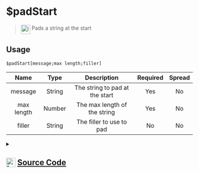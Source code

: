 # $padStart
> <img align="top" src="https://upload.wikimedia.org/wikipedia/commons/thumb/e/e4/Infobox_info_icon.svg/160px-Infobox_info_icon.svg.png?20150409153300" alt="image" width="25" height="auto"> Pads a string at the start
## Usage
```
$padStart[message;max length;filler]
```
| Name | Type | Description | Required | Spread
| :---: | :---: | :---: | :---: | :---: |
message | String | The string to pad at the start | Yes | No
max length | Number | The max length of the string | Yes | No
filler | String | The filler to use to pad | No | No
<details>
<summary>
    
## <img align="top" src="https://cdn4.iconfinder.com/data/icons/iconsimple-logotypes/512/github-512.png" alt="image" width="25" height="auto">  [Source Code](https://github.com/tryforge/ForgeScript-V2/blob/main/src/native/padStart.ts)
    
</summary>
    
```ts
import { ArgType, NativeFunction, Return } from "../structures"

export default new NativeFunction({
    name: "$padStart",
    version: "1.0.6",
    description: "Pads a string at the start",
    brackets: true,
    unwrap: true,
    args: [
        {
            name: "message",
            description: "The string to pad at the start",
            rest: false,
            required: true,
            type: ArgType.String,
        },
        {
            name: "max length",
            description: "The max length of the string",
            rest: false,
            required: true,
            type: ArgType.Number,
        },
        {
            name: "filler",
            description: "The filler to use to pad",
            rest: false,
            type: ArgType.String,
        },
    ],
    execute(_, [str, max, filler]) {
        return this.success(str.padStart(max, filler || undefined))
    },
})

```
    
</details>